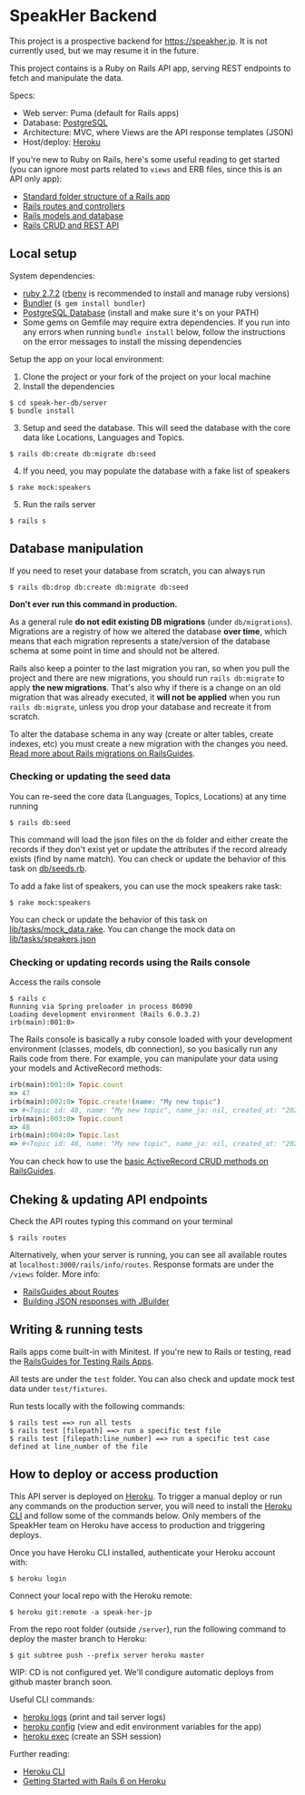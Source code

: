 # SpeakHer Backend

This project is a prospective backend for https://speakher.jp. It is not currently used, but we may resume it in the future.

 This project contains is a Ruby on Rails API app, serving REST endpoints to fetch and manipulate the data.

Specs:
- Web server: Puma (default for Rails apps)
- Database: [PostgreSQL](https://www.postgresql.org/)
- Architecture: MVC, where Views are the API response templates (JSON)
- Host/deploy: [Heroku](https://www.heroku.com)

If you're new to Ruby on Rails, here's some useful reading to get started (you can ignore most parts related to `views` and ERB files, since this is an API only app):
- [Standard folder structure of a Rails app](https://guides.rubyonrails.org/getting_started.html#creating-the-blog-application)
- [Rails routes and controllers](https://guides.rubyonrails.org/getting_started.html#say-hello-rails)
- [Rails models and database](https://guides.rubyonrails.org/getting_started.html#mvc-and-you)
- [Rails CRUD and REST API](https://guides.rubyonrails.org/getting_started.html#crudit-where-crudit-is-due)

## Local setup

System dependencies:
- [ruby 2.7.2](https://www.ruby-lang.org/en/downloads/releases/) ([rbenv](https://github.com/rbenv/rbenv) is recommended to install and manage ruby versions)
- [Bundler](https://bundler.io/) (`$ gem install bundler`)
- [PostgreSQL Database](https://www.postgresql.org/download/) (install and make sure it's on your PATH)
- Some gems on Gemfile may require extra dependencies. If you run into any errors when running `bundle install` below, follow the instructions on the error messages to install the missing dependencies

Setup the app on your local environment:
1. Clone the project or your fork of the project on your local machine
2. Install the dependencies
```
$ cd speak-her-db/server
$ bundle install
```
3. Setup and seed the database. This will seed the database with the core data like Locations, Languages and Topics.
```
$ rails db:create db:migrate db:seed
```
4. If you need, you may populate the database with a fake list of speakers
```
$ rake mock:speakers
```
5. Run the rails server
```
$ rails s
```

## Database manipulation

If you need to reset your database from scratch, you can always run
```
$ rails db:drop db:create db:migrate db:seed
```

**Don't ever run this command in production.**

As a general rule **do not edit existing DB migrations** (under `db/migrations`). Migrations are a registry of how we altered the database **over time**, which means that each migration represents a state/version of the database schema at some point in time and should not be altered.

Rails also keep a pointer to the last migration you ran, so when you pull the project and there are new migrations, you should run `rails db:migrate` to apply **the new migrations**. That's also why if there is a change on an old migration that was already executed, it **will not be applied** when you run `rails db:migrate`, unless you drop your database and recreate it from scratch.

To alter the database schema in any way (create or alter tables, create indexes, etc) you must create a new migration with the changes you need. [Read more about Rails migrations on RailsGuides](https://guides.rubyonrails.org/active_record_migrations.html).

### Checking or updating the seed data

You can re-seed the core data (Languages, Topics, Locations) at any time running
```
$ rails db:seed
```
This command will load the json files on the `db` folder and either create the records if they don't exist yet or update the attributes if the record already exists (find by name match). You can check or update the behavior of this task on [db/seeds.rb](db/seeds.rb).

To add a fake list of speakers, you can use the mock speakers rake task:
```
$ rake mock:speakers
```
You can check or update the behavior of this task on [lib/tasks/mock_data.rake](lib/tasks/mock_data.rake). You can change the mock data on [lib/tasks/speakers.json](lib/tasks/speakers.json)

### Checking or updating records using the Rails console

Access the rails console
```
$ rails c
Running via Spring preloader in process 86090
Loading development environment (Rails 6.0.3.2)
irb(main):001:0>
```

The Rails console is basically a ruby console loaded with your development environment (classes, models, db connection), so you basically run any Rails code from there. For example, you can manipulate your data using your models and ActiveRecord methods:
```ruby
irb(main):001:0> Topic.count
=> 47
irb(main):002:0> Topic.create!(name: "My new topic")
=> #<Topic id: 48, name: "My new topic", name_ja: nil, created_at: "2021-01-01 11:12:24", updated_at: "2021-01-01 11:12:24">
irb(main):003:0> Topic.count
=> 48
irb(main):004:0> Topic.last
=> #<Topic id: 48, name: "My new topic", name_ja: nil, created_at: "2021-01-01 11:12:24", updated_at: "2021-01-01 11:12:24">
```
You can check how to use the [basic ActiveRecord CRUD methods on RailsGuides](https://guides.rubyonrails.org/active_record_basics.html#crud-reading-and-writing-data).

## Cheking & updating API endpoints

Check the API routes typing this command on your terminal
```
$ rails routes
```

Alternatively, when your server is running, you can see all available routes at `localhost:3000/rails/info/routes`. Response formats are under the `/views` folder. More info:
- [RailsGuides about Routes](https://guides.rubyonrails.org/routing.html)
- [Building JSON responses with JBuilder](https://github.com/rails/jbuilder)

## Writing & running tests

Rails apps come built-in with Minitest. If you're new to Rails or testing, read the [RailsGuides for Testing Rails Apps](https://guides.rubyonrails.org/testing.html).

All tests are under the `test` folder. You can also check and update mock test data under `test/fixtures`.

Run tests locally with the following commands:
```
$ rails test ==> run all tests
$ rails test [filepath] ==> run a specific test file
$ rails test [filepath:line_number] ==> run a specific test case defined at line_number of the file
```

## How to deploy or access production

This API server is deployed on [Heroku](https://www.heroku.com). To trigger a manual deploy or run any commands on the production server, you will need to install the [Heroku CLI](https://devcenter.heroku.com/articles/heroku-cli) and follow some of the commands below. Only members of the SpeakHer team on Heroku have access to production and triggering deploys.

Once you have Heroku CLI installed, authenticate your Heroku account with:
```
$ heroku login
```

Connect your local repo with the Heroku remote:
```
$ heroku git:remote -a speak-her-jp
```

From the repo root folder (outside `/server`), run the following command to deploy the master branch to Heroku:
```
$ git subtree push --prefix server heroku master
```

WIP: CD is not configured yet. We'll condigure automatic deploys from github master branch soon.

Useful CLI commands:
- [heroku logs](https://devcenter.heroku.com/articles/heroku-cli-commands#heroku-logs) (print and tail server logs)
- [heroku config](https://devcenter.heroku.com/articles/heroku-cli-commands#heroku-config) (view and edit environment variables for the app)
- [heroku exec](https://devcenter.heroku.com/articles/heroku-cli-commands#heroku-ps-exec) (create an SSH session)

Further reading:
- [Heroku CLI](https://devcenter.heroku.com/articles/heroku-cli)
- [Getting Started with Rails 6 on Heroku](https://devcenter.heroku.com/articles/getting-started-with-rails6)
